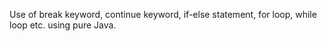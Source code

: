Use of break keyword, continue keyword, if-else statement, for loop, while loop etc. using pure Java.

